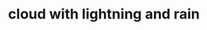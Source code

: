 ---
layout: smileys&emotion
title: cloud with lightning and rain
emoji: cloud_with_lightning_and_rain
permalink: ⛈.html
image: assets/img/3moji/cloud_with_lightning_and_rain.png
---